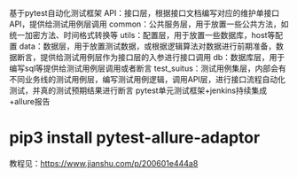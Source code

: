 基于pytest自动化测试框架
API：接口层，根据接口文档编写对应的维护单接口API，提供给测试用例层调用
common：公共服务层，用于放置一些公共方法，如统一加密方法、时间格式转换等
utils：配置层，用于放置一些数据库，host等配置
data：数据层，用于放置测试数据，或根据逻辑算法对数据进行前期准备，数据断言，提供给测试用例层作为接口层的入参进行接口调用
db：数据库层，用于编写sql等提供给测试用例层调用或者断言
test_suitus：测试用例集层，内部会有不同业务线的测试用例层，编写测试用例逻辑，调用API层，进行接口流程自动化测试，并真的测试预期结果进行断言
pytest单元测试框架+jenkins持续集成+allure报告
# pip3 install pytest-allure-adaptor
教程见：https://www.jianshu.com/p/200601e444a8